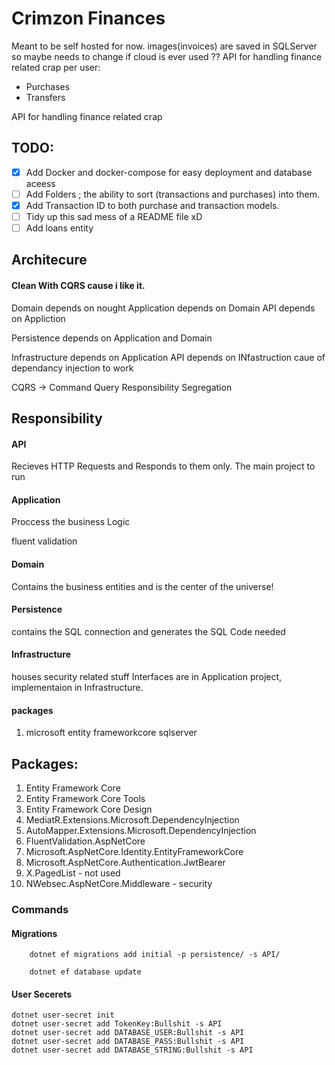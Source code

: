 # Crimzon Finances
Meant to be self hosted for now. images(invoices) are saved in SQLServer so maybe needs to change if cloud is ever used ??
API for handling finance related crap per user: 
- Purchases
- Transfers

API for handling finance related crap 

## TODO:
- [x] Add Docker and docker-compose for easy deployment and database aceess
- [ ] Add Folders ; the ability to sort (transactions and purchases) into them.
- [x] Add Transaction ID to both purchase and transaction models.
- [ ] Tidy up this sad mess of a README file xD
- [ ] Add loans entity
## Architecure
#### Clean With CQRS cause i like it.

  Domain depends on nought
  Application depends on Domain
  API depends on Appliction

  Persistence depends on Application and Domain

  Infrastructure depends on Application
  API depends on INfastruction caue of dependancy injection to work

  CQRS -> Command Query Responsibility Segregation


## Responsibility

#### API
 Recieves HTTP Requests and Responds to them only.
 The main project to run 

#### Application
  Proccess the business Logic

  fluent validation

#### Domain
  Contains the business entities and is the center of the universe!

#### Persistence
  contains the SQL connection and generates the SQL Code needed

#### Infrastructure
  houses security related stuff
  Interfaces are in Application project, implementaion in Infrastructure.
  #### packages
  1. microsoft entity frameworkcore sqlserver

## Packages:
 
 1. Entity Framework Core
 1. Entity Framework Core Tools
 2. Entity Framework Core Design
 3. MediatR.Extensions.Microsoft.DependencyInjection
 4. AutoMapper.Extensions.Microsoft.DependencyInjection
 5. FluentValidation.AspNetCore
 6. Microsoft.AspNetCore.Identity.EntityFrameworkCore 
 7. Microsoft.AspNetCore.Authentication.JwtBearer
 8. X.PagedList - not used
 9. NWebsec.AspNetCore.Middleware - security 

### Commands
#### Migrations
```
    dotnet ef migrations add initial -p persistence/ -s API/

    dotnet ef database update
```
#### User Secerets

```
dotnet user-secret init
dotnet user-secret add TokenKey:Bullshit -s API 
dotnet user-secret add DATABASE_USER:Bullshit -s API 
dotnet user-secret add DATABASE_PASS:Bullshit -s API 
dotnet user-secret add DATABASE_STRING:Bullshit -s API 
```

